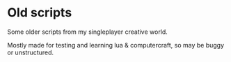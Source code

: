 # Old scripts
Some older scripts from my singleplayer creative world.  

Mostly made for testing and learning lua & computercraft, so may be buggy or unstructured.